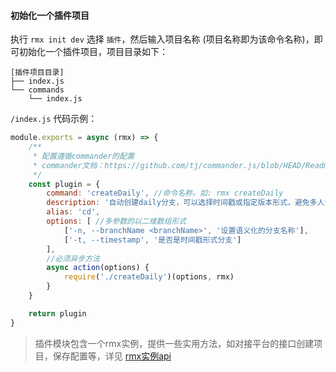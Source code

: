 
#### 初始化一个插件项目

执行 `rmx init dev` 选择 `插件`，然后输入项目名称 (项目名称即为该命令名称)，即可初始化一个插件项目，项目目录如下：

``` 
[插件项目目录]
├── index.js
└── commands
    └── index.js
```

`/index.js` 代码示例：

```javascript
module.exports = async (rmx) => {
    /**
     * 配置遵循commander的配置
     * commander文档：https://github.com/tj/commander.js/blob/HEAD/Readme_zh-CN.md
     */
    const plugin = {
        command: 'createDaily', //命令名称，如: rmx createDaily
        description: '自动创建daily分支，可以选择时间戳或指定版本形式，避免多人协作分支冲突问题',
        alias: 'cd',
        options: [ //多参数的以二维数组形式
            ['-n, --branchName <branchName>', '设置语义化的分支名称'],
            ['-t, --timestamp', '是否是时间戳形式分支']
        ],
        //必须异步方法
        async action(options) {
            require('./createDaily')(options, rmx)
        }
    }

    return plugin
}

```
> 插件模块包含一个rmx实例，提供一些实用方法，如对接平台的接口创建项目，保存配置等，详见 [rmx实例api](rmx-api)


